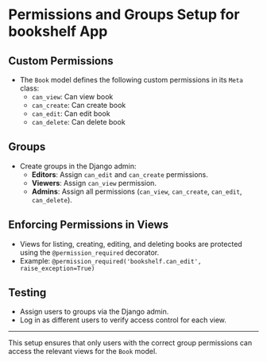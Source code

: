 # Permissions and Groups Setup for bookshelf App

## Custom Permissions

- The `Book` model defines the following custom permissions in its `Meta` class:
  - `can_view`: Can view book
  - `can_create`: Can create book
  - `can_edit`: Can edit book
  - `can_delete`: Can delete book

## Groups

- Create groups in the Django admin:
  - **Editors**: Assign `can_edit` and `can_create` permissions.
  - **Viewers**: Assign `can_view` permission.
  - **Admins**: Assign all permissions (`can_view`, `can_create`, `can_edit`, `can_delete`).

## Enforcing Permissions in Views

- Views for listing, creating, editing, and deleting books are protected using the `@permission_required` decorator.
- Example: `@permission_required('bookshelf.can_edit', raise_exception=True)`

## Testing

- Assign users to groups via the Django admin.
- Log in as different users to verify access control for each view.

---

This setup ensures that only users with the correct group permissions can access the relevant views for the `Book` model.
